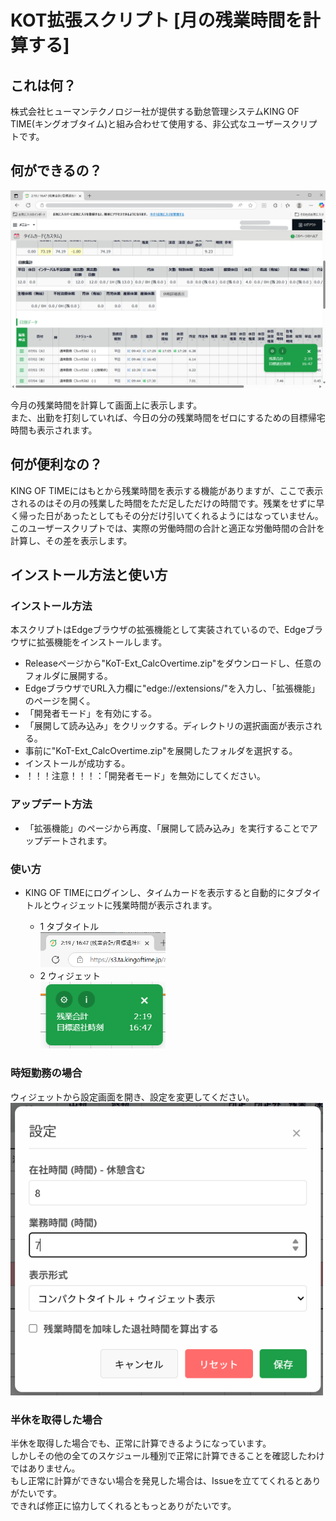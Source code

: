 # KOT拡張スクリプト [月の残業時間を計算する]

## これは何？

株式会社ヒューマンテクノロジー社が提供する勤怠管理システムKING OF TIME(キングオブタイム)と組み合わせて使用する、非公式なユーザースクリプトです。

## 何ができるの？

<img src="ReadmeResource/001.png" width="701">

今月の残業時間を計算して画面上に表示します。  
また、出勤を打刻していれば、今日の分の残業時間をゼロにするための目標帰宅時間も表示されます。

## 何が便利なの？

KING OF TIMEにはもとから残業時間を表示する機能がありますが、ここで表示されるのはその月の残業した時間をただ足しただけの時間です。残業をせずに早く帰った日があったとしてもその分だけ引いてくれるようにはなっていません。
このユーザースクリプトでは、実際の労働時間の合計と適正な労働時間の合計を計算し、その差を表示します。

## インストール方法と使い方

### インストール方法 

本スクリプトはEdgeブラウザの拡張機能として実装されているので、Edgeブラウザに拡張機能をインストールします。

* Releaseページから"KoT-Ext_CalcOvertime.zip"をダウンロードし、任意のフォルダに展開する。
* EdgeブラウザでURL入力欄に"edge://extensions/"を入力し、「拡張機能」のページを開く。
* 「開発者モード」を有効にする。
* 「展開して読み込み」をクリックする。ディレクトリの選択画面が表示される。
* 事前に"KoT-Ext_CalcOvertime.zip"を展開したフォルダを選択する。
* インストールが成功する。
* ！！！注意！！！：「開発者モード」を無効にしてください。


### アップデート方法

* 「拡張機能」のページから再度、「展開して読み込み」を実行することでアップデートされます。


### 使い方

* KING OF TIMEにログインし、タイムカードを表示すると自動的にタブタイトルとウィジェットに残業時間が表示されます。  

  * 1 タブタイトル  
      <img src="ReadmeResource/002.png" width = "200">
  * 2 ウィジェット  
      <img src="ReadmeResource/003.png" width = "200">

### 時短勤務の場合

ウィジェットから設定画面を開き、設定を変更してください。
<img src="ReadmeResource/004.png" width = "500">

### 半休を取得した場合  

半休を取得した場合でも、正常に計算できるようになっています。  
しかしその他の全てのスケジュール種別で正常に計算できることを確認したわけではありません。  
もし正常に計算ができない場合を発見した場合は、Issueを立ててくれるとありがたいです。  
できれば修正に協力してくれるともっとありがたいです。


